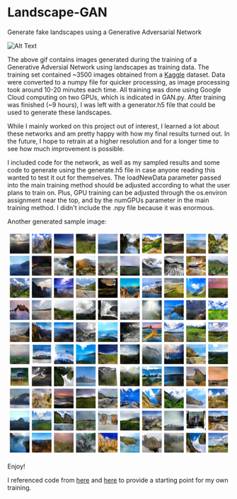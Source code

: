 # Landscape-GAN
Generate fake landscapes using a Generative Adversarial Network

![Alt Text](https://media.giphy.com/media/f6P4SEJUPdRuKtHE9p/giphy.gif)

The above gif contains images generated during the training of a Generative Adversial Network using landscapes as training data. The training set contained ~3500 images obtained from a [Kaggle](https://www.kaggle.com/arnaud58/landscape-pictures) dataset. Data were converted to a numpy file for quicker processing, as image processing took around 10-20 minutes each time. All training was done using Google Cloud computing on two GPUs, which is indicated in GAN.py. After training was finished (~9 hours), I was left with a generator.h5 file that could be used to generate these landscapes.

While I mainly worked on this project out of interest, I learned a lot about these networks and am pretty happy with how my final results turned out. In the future, I hope to retrain at a higher resolution and for a longer time to see how much improvement is possible.

I included code for the network, as well as my sampled results and some code to generate using the generate.h5 file in case anyone reading this wanted to test it out for themselves. The loadNewData parameter passed into the main training method should be adjusted according to what the user plans to train on. Plus, GPU training can be adjusted through the os.environ assignment near the top, and by the numGPUs parameter in the main training method. I didn't include the .npy file because it was enormous.

Another generated sample image:

![](sample.png)

Enjoy!

I referenced code from [here](https://github.com/jeffheaton/t81_558_deep_learning/blob/master/t81_558_class_07_2_Keras_gan.ipynb) and [here](https://skymind.ai/wiki/generative-adversarial-network-gan) to provide a starting point for my own training.